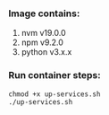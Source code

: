 ### Image contains:
1. nvm  v19.0.0
2. npm  v9.2.0
3. python v3.x.x

### Run container steps:

```
chmod +x up-services.sh
./up-services.sh
```
